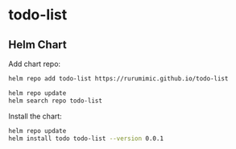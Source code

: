 # todo-list

## Helm Chart

Add chart repo:

```bash
helm repo add todo-list https://rurumimic.github.io/todo-list
```

```bash
helm repo update
helm search repo todo-list
```

Install the chart:

```bash
helm repo update
helm install todo todo-list --version 0.0.1
```
